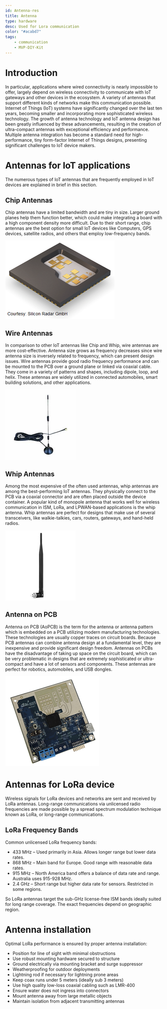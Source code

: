 ```yaml
---
id: Antenna-res
title: Antenna
type: hardware
desc: Used for Lora communication
color: "#acabd7"
tags:
    - communication
    - MVP-DIY-Kit
---
```


# Introduction

In particular, applications where wired connectivity is nearly impossible to offer, largely depend on wireless connectivity to communicate with IoT gateways and other devices in the ecosystem. A variety of antennas that support different kinds of networks make this communication possible. Internet of Things (IoT) systems have significantly changed over the last ten years, becoming smaller and incorporating more sophisticated wireless technology. The growth of antenna technology and IoT antenna design has been greatly influenced by these advancements, resulting in the creation of ultra-compact antennas with exceptional efficiency and performance. Multiple antenna integration has become a standard need for high-performance, tiny form-factor Internet of Things designs, presenting significant challenges to IoT device makers.


# Antennas for IoT applications
The numerous types of IoT antennas that are frequently employed in IoT devices are explained in brief in this section.

## Chip Antennas
Chip antennas have a limited bandwidth and are tiny in size. Larger ground planes help them function better, which could make integrating a board with a high component density more difficult. Due to their short range, chip antennas are the best option for small IoT devices like Computers, GPS devices, satellite radios, and others that employ low-frequency bands.

![Alt text](img/chip_antenna.png)

## Wire Antennas
In comparison to other IoT antennas like Chip and Whip, wire antennas are more cost-effective. Antenna size grows as frequency decreases since wire antenna size is inversely related to frequency, which can present design issues. Wire antennas provide good radio frequency performance and can be mounted to the PCB over a ground plane or linked via coaxial cable. They come in a variety of patterns and shapes, including dipole, loop, and helix. These antennas are widely utilized in connected automobiles, smart building solutions, and other applications.

![Alt text](img/wire_antenna.jpg)

## Whip Antennas

Among the most expensive of the often used antennas, whip antennas are among the best-performing IoT antennas. They physically connect to the PCB via a coaxial connector and are often placed outside the device container. A popular kind of monopole antenna that works well for wireless communication in ISM, LoRa, and LPWAN-based applications is the whip antenna. Whip antennas are perfect for designs that make use of several transceivers, like walkie-talkies, cars, routers, gateways, and hand-held radios.

![Alt text](img/whip_antenna.jpg)

## Antenna on PCB
Antenna on PCB (AoPCB) is the term for the antenna or antenna pattern which is embedded on a PCB utilizing modern manufacturing technologies. These technologies are usually copper traces on circuit boards. Because PCB antennas can combine antenna design at a fundamental level, they are inexpensive and provide significant design freedom. Antennas on PCBs have the disadvantage of taking up space on the circuit board, which can be very problematic in designs that are extremely sophisticated or ultra-compact and have a lot of sensors and components. These antennas are perfect for robotics, automobiles, and USB dongles.

![Alt text](img/antenna_on_PCB.png)


# Antennas for LoRa device


Wireless signals for LoRa devices and networks are sent and received by LoRa antennas. Long-range communications via unlicensed radio frequencies are made possible by a spread spectrum modulation technique known as LoRa, or long-range communications.

## LoRa Frequency Bands

Common unlicensed LoRa frequency bands:
- 433 MHz – Used primarily in Asia. Allows longer range but lower data rates.
- 868 MHz – Main band for Europe. Good range with reasonable data rates.
- 915 MHz – North America band offers a balance of data rate and range. Australia uses 915-928 MHz.
- 2.4 GHz – Short range but higher data rate for sensors. Restricted in some regions.

So LoRa antennas target the sub-GHz license-free ISM bands ideally suited for long range coverage. The exact frequencies depend on geographic region.

# Antenna installation

Optimal LoRa performance is ensured by proper antenna installation:
- Position for line of sight with minimal obstructions
- Use robust mounting hardware secured to structure
- Ground electrically via mounting bracket and surge suppressor
- Weatherproofing for outdoor deployments
- Lightning rod if necessary for lightning prone areas
- Keep coax runs under 5 meters (ideally sub 3 meters)
- Use high quality low-loss coaxial cabling such as LMR-400
- Ensure water does not ingress into connectors
- Mount antenna away from large metallic objects
- Maintain isolation from adjacent transmitting antennas
